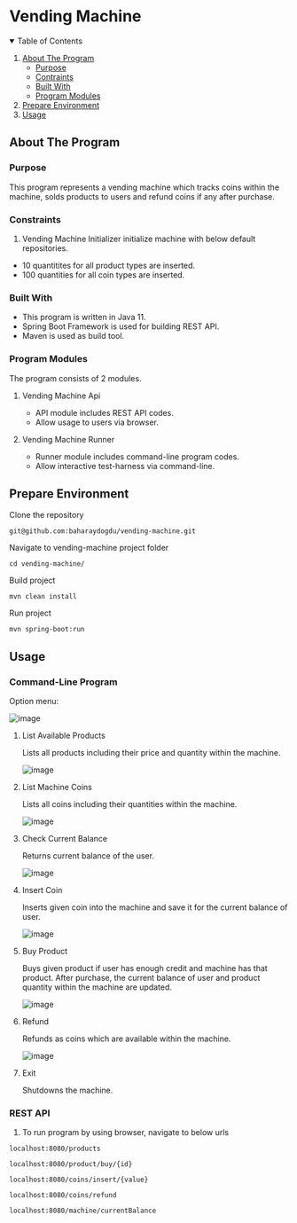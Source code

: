 # Vending Machine

<!-- TABLE OF CONTENTS -->
<details open="open">
  <summary>Table of Contents</summary>
  <ol>
    <li>
      <a href="#about-the-program">About The Program</a>
      <ul>
		<li><a href="#purpose">Purpose</a></li>
		<li><a href="#constraints">Contraints</a></li>
        <li><a href="#built-with">Built With</a></li>
        <li><a href="#program-modules">Program Modules</a></li>
      </ul>
    </li> 
    <li><a href="#usage">Prepare Environment</a></li>
    <li><a href="#usage">Usage</a></li>
  </ol>
</details>

## About The Program

### Purpose

This program represents a vending machine which tracks coins within the machine, solds products to users and refund coins if any after purchase.

### Constraints

1. Vending Machine Initializer initialize machine with below default repositories.
   
* 10 quantitites for all product types are inserted.
* 100 quantities for all coin types are inserted.


### Built With

* This program is written in Java 11.
* Spring Boot Framework is used for building REST API.
* Maven is used as build tool.

### Program Modules

The program consists of 2 modules.

1) Vending Machine Api
   * API module includes REST API codes.
   * Allow usage to users via browser.

2) Vending Machine Runner
   * Runner module includes command-line program codes.
   * Allow interactive test-harness via command-line.

## Prepare Environment

Clone the repository

```
git@github.com:baharaydogdu/vending-machine.git
```

Navigate to vending-machine project folder

```
cd vending-machine/
```

Build project

```
mvn clean install
```

Run project
```
mvn spring-boot:run
```

## Usage
### Command-Line Program

Option menu:

![image](https://github.com/baharaydogdu/vending-machine/assets/47500612/a7e7ad45-3197-4705-88ef-8c0ced06ba79)

1. List Available Products
   
   Lists all products including their price and quantity within the machine.
   
   ![image](https://github.com/baharaydogdu/vending-machine/assets/47500612/da19ca30-796c-4c76-ae91-935c93ccc12a)

2. List Machine Coins
   
   Lists all coins including their quantities within the machine.
   
   ![image](https://github.com/baharaydogdu/vending-machine/assets/47500612/e4eef60c-f71a-481e-bf10-7ff6d2f8a604)

3. Check Current Balance
   
   Returns current balance of the user.
   
   ![image](https://github.com/baharaydogdu/vending-machine/assets/47500612/0eab4942-3c42-4d3a-a818-267850b465a6)

4. Insert Coin
   
   Inserts given coin into the machine and save it for the current balance of user.

   ![image](https://github.com/baharaydogdu/vending-machine/assets/47500612/dc7abe64-4ddf-40fc-b19e-1ad192873e02)

5. Buy Product
    
   Buys given product if user has enough credit and machine has that product. After purchase, the current balance of user and product quantity within the machine are updated.

   ![image](https://github.com/baharaydogdu/vending-machine/assets/47500612/5af70ca6-9b24-441d-b552-0f14cb3168b4)

6. Refund
    
   Refunds as coins which are available within the machine.

   ![image](https://github.com/baharaydogdu/vending-machine/assets/47500612/3b7ff31e-e73d-4e46-a735-969611799d25)

7. Exit
    
   Shutdowns the machine.

### REST API

1) To run program by using browser, navigate to below urls

```
localhost:8080/products  
```
```
localhost:8080/product/buy/{id}
````
```
localhost:8080/coins/insert/{value}
````
```
localhost:8080/coins/refund
````
```
localhost:8080/machine/currentBalance
````

